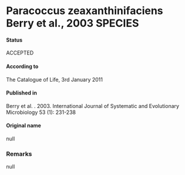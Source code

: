 Paracoccus zeaxanthinifaciens Berry et al., 2003 SPECIES
=======

#### Status
ACCEPTED

#### According to
The Catalogue of Life, 3rd January 2011

#### Published in
Berry et al. . 2003. International Journal of Systematic and Evolutionary Microbiology 53 (1): 231-238

#### Original name
null

### Remarks
null